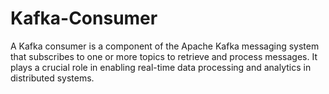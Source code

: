 # Kafka-Consumer
A Kafka consumer is a component of the Apache Kafka messaging system that subscribes to one or more topics to retrieve and process messages. It plays a crucial role in enabling real-time data processing and analytics in distributed systems.
